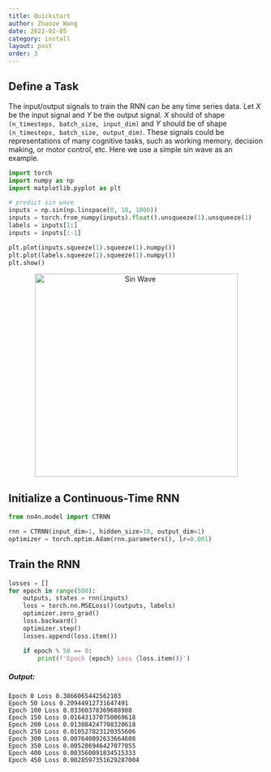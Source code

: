 ```yaml
---
title: Quickstart
author: Zhaoze Wang
date: 2022-02-05
category: install
layout: post
order: 3
---
```


## Define a Task
The input/output signals to train the RNN can be any time series data. Let $X$ be the input signal and $Y$ be the output signal. $X$ should of shape `(n_timesteps, batch_size, input_dim)` and $Y$ should be of shape `(n_timesteps, batch_size, output_dim)`. These signals could be representations of many cognitive tasks, such as working memory, decision making, or motor control, etc. Here we use a simple sin wave as an example.

```python
import torch
import numpy as np
import matplotlib.pyplot as plt

# predict sin wave
inputs = np.sin(np.linspace(0, 10, 1000))
inputs = torch.from_numpy(inputs).float().unsqueeze(1).unsqueeze(1)
labels = inputs[1:]
inputs = inputs[:-1]

plt.plot(inputs.squeeze(1).squeeze(1).numpy())
plt.plot(labels.squeeze(1).squeeze(1).numpy())
plt.show()
```

<p align="center">
  <img src="{{ '/assets/images/results/sin_wave.png' | relative_url }}" width="400" alt="Sin Wave">
</p>

## Initialize a Continuous-Time RNN
```python
from nn4n.model import CTRNN

rnn = CTRNN(input_dim=1, hidden_size=10, output_dim=1)
optimizer = torch.optim.Adam(rnn.parameters(), lr=0.001)
```

## Train the RNN
```python
losses = []
for epoch in range(500):
    outputs, states = rnn(inputs)
    loss = torch.nn.MSELoss()(outputs, labels)
    optimizer.zero_grad()
    loss.backward()
    optimizer.step()
    losses.append(loss.item())

    if epoch % 50 == 0:
        print(f'Epoch {epoch} Loss {loss.item()}')
```

##### Output:
```
Epoch 0 Loss 0.3866065442562103
Epoch 50 Loss 0.20944912731647491
Epoch 100 Loss 0.03360378369688988
Epoch 150 Loss 0.016431370750069618
Epoch 200 Loss 0.013084247708320618
Epoch 250 Loss 0.010527823120355606
Epoch 300 Loss 0.007640092633664608
Epoch 350 Loss 0.005286946427077055
Epoch 400 Loss 0.003560091834515333
Epoch 450 Loss 0.0028597351629287004
```
